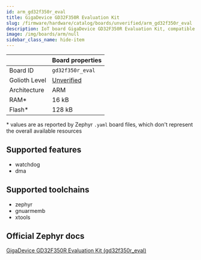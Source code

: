 ```yaml
---
id: arm_gd32f350r_eval
title: GigaDevice GD32F350R Evaluation Kit
slug: /firmware/hardware/catalog/boards/unverified/arm_gd32f350r_eval
description: IoT board GigaDevice GD32F350R Evaluation Kit, compatible with Golioth at unverified level.
image: /img/boards/arm/null
sidebar_class_name: hide-item
---
```


[//]: # (This is an auto-generated file, do not edit! Changes to it will be lost upon re-generation)



|                | Board properties     |
| -------------  | -------------------- |
| Board ID       | `gd32f350r_eval` |
| Golioth Level  | [Unverified](/firmware/hardware#unverified-boards) |
| Architecture   | ARM |
| RAM*           | 16 kB |
| Flash*         | 128 kB |

\* values are as reported by Zephyr `.yaml` board files, which don't represent the overall available resources



## Supported features

* watchdog
* dma

## Supported toolchains

* zephyr
* gnuarmemb
* xtools

## Official Zephyr docs

[GigaDevice GD32F350R Evaluation Kit (gd32f350r_eval)](https://docs.zephyrproject.org/latest/boards/arm/gd32f350r_eval/doc/index.html)
